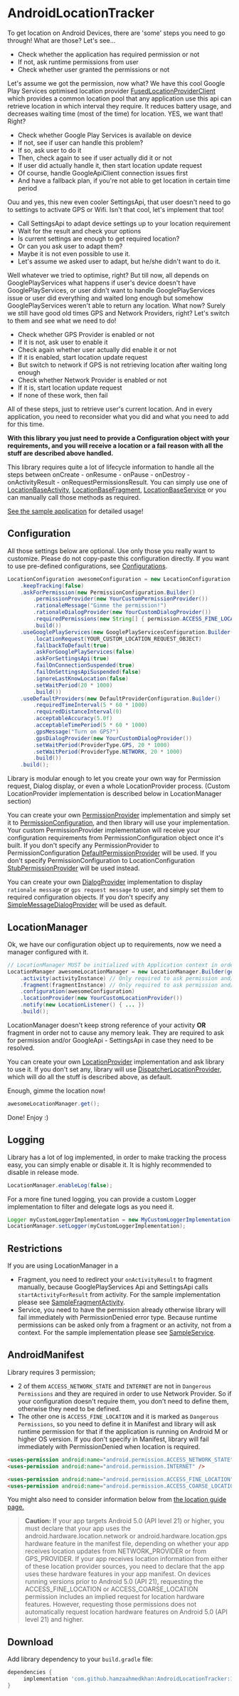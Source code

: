 # AndroidLocationTracker

To get location on Android Devices, there are 'some' steps you need to go through!
What are those? Let's see...

<ul>
<li>Check whether the application has required permission or not</li>
<li>If not, ask runtime permissions from user</li>
<li>Check whether user granted the permissions or not</li>
</ul>

Let's assume we got the permission, now what?
We have this cool Google Play Services optimised location provider [FusedLocationProviderClient][1] which provides a common location pool that any application use this api can retrieve location in which interval they require. It reduces battery usage, and decreases waiting time (most of the time) for location.
YES, we want that! Right?

<ul>
<li>Check whether Google Play Services is available on device</li>
<li>If not, see if user can handle this problem?</li>
<li>If so, ask user to do it</li>
<li>Then, check again to see if user actually did it or not</li>
<li>If user did actually handle it, then start location update request</li>
<li>Of course, handle GoogleApiClient connection issues first</li>
<li>And have a fallback plan, if you're not able to get location in certain time period</li>
</ul>

Ouu and yes, this new even cooler SettingsApi, that user doesn't need to go to settings to activate GPS or Wifi. Isn't that cool, let's implement that too!

<ul>
<li>Call SettingsApi to adapt device settings up to your location requirement</li>
<li>Wait for the result and check your options</li>
<li>Is current settings are enough to get required location?</li>
<li>Or can you ask user to adapt them?</li>
<li>Maybe it is not even possible to use it.</li>
<li>Let's assume we asked user to adapt, but he/she didn't want to do it.</li>
</ul>

Well whatever we tried to optimise, right? But till now, all depends on GooglePlayServices what happens if user's device doesn't have GooglePlayServices, or user didn't want to handle GooglePlayServices issue or user did everything and waited long enough but somehow GooglePlayServices weren't able to return any location. What now?
Surely we still have good old times GPS and Network Providers, right? Let's switch to them and see what we need to do!

<ul>
<li>Check whether GPS Provider is enabled or not</li>
<li>If it is not, ask user to enable it</li>
<li>Check again whether user actually did enable it or not</li>
<li>If it is enabled, start location update request</li>
<li>But switch to network if GPS is not retrieving location after waiting long enough</li>
<li>Check whether Network Provider is enabled or not</li>
<li>If it is, start location update request</li>
<li>If none of these work, then fail</li>
</ul>

All of these steps, just to retrieve user's current location. And in every application, you need to reconsider what you did and what you need to add for this time.

<b>With this library you just need to provide a Configuration object with your requirements, and you will receive a location or a fail reason with all the stuff are described above handled.</b>
 
This library requires quite a lot of lifecycle information to handle all the steps between onCreate - onResume - onPause - onDestroy - onActivityResult - onRequestPermissionsResult.
You can simply use one of [LocationBaseActivity][2], [LocationBaseFragment][3], [LocationBaseService][4] or you can manually call those methods as required.

[See the sample application][5] for detailed usage!

## Configuration

All those settings below are optional. Use only those you really want to customize. Please do not copy-paste this configuration directly. If you want to use pre-defined configurations, see [Configurations][6].

```java 
LocationConfiguration awesomeConfiguration = new LocationConfiguration.Builder()
    .keepTracking(false)
    .askForPermission(new PermissionConfiguration.Builder()
        .permissionProvider(new YourCustomPermissionProvider())
        .rationaleMessage("Gimme the permission!")
        .rationaleDialogProvider(new YourCustomDialogProvider())
        .requiredPermissions(new String[] { permission.ACCESS_FINE_LOCATION })
        .build())
    .useGooglePlayServices(new GooglePlayServicesConfiguration.Builder()
        .locationRequest(YOUR_CUSTOM_LOCATION_REQUEST_OBJECT)
        .fallbackToDefault(true)
        .askForGooglePlayServices(false)
        .askForSettingsApi(true)
        .failOnConnectionSuspended(true)
        .failOnSettingsApiSuspended(false)
        .ignoreLastKnowLocation(false)
        .setWaitPeriod(20 * 1000)
        .build())
    .useDefaultProviders(new DefaultProviderConfiguration.Builder()
        .requiredTimeInterval(5 * 60 * 1000)
        .requiredDistanceInterval(0)
        .acceptableAccuracy(5.0f)
        .acceptableTimePeriod(5 * 60 * 1000)
        .gpsMessage("Turn on GPS?")
        .gpsDialogProvider(new YourCustomDialogProvider())
        .setWaitPeriod(ProviderType.GPS, 20 * 1000)
        .setWaitPeriod(ProviderType.NETWORK, 20 * 1000)
        .build())
    .build();
```

Library is modular enough to let you create your own way for Permission request, Dialog display, or even a whole LocationProvider process. (Custom LocationProvider implementation is described below in LocationManager section)

You can create your own [PermissionProvider][7] implementation and simply set it to [PermissionConfiguration][8], and then library will use your implementation. Your custom PermissionProvider implementation will receive your configuration requirements from PermissionConfiguration object once it's built. If you don't specify any PermissionProvider to PermissionConfiguration [DefaultPermissionProvider][9] will be used. If you don't specify PermissionConfiguration to LocationConfiguration [StubPermissionProvider][10] will be used instead.

You can create your own [DialogProvider][11] implementation to display `rationale message` or `gps request message` to user, and simply set them to required configuration objects. If you don't specify any [SimpleMessageDialogProvider][12] will be used as default.

## LocationManager

Ok, we have our configuration object up to requirements, now we need a manager configured with it.

```java
// LocationManager MUST be initialized with Application context in order to prevent MemoryLeaks
LocationManager awesomeLocationManager = new LocationManager.Builder(getApplicationContext())
    .activity(activityInstance) // Only required to ask permission and/or GoogleApi - SettingsApi
    .fragment(fragmentInstance) // Only required to ask permission and/or GoogleApi - SettingsApi
    .configuration(awesomeConfiguration)
    .locationProvider(new YourCustomLocationProvider())
    .notify(new LocationListener() { ... })
    .build();
```

LocationManager doesn't keep strong reference of your activity **OR** fragment in order not to cause any memory leak. They are required to ask for permission and/or GoogleApi - SettingsApi in case they need to be resolved.

You can create your own [LocationProvider][13] implementation and ask library to use it. If you don't set any, library will use [DispatcherLocationProvider][14], which will do all the stuff is described above, as default.

Enough, gimme the location now!

```java
awesomeLocationManager.get();
```

Done! Enjoy :)

## Logging

Library has a lot of log implemented, in order to make tracking the process easy, you can simply enable or disable it.
It is highly recommended to disable in release mode.

```java 
LocationManager.enableLog(false);
```

For a more fine tuned logging, you can provide a custom Logger implementation to filter and delegate logs as you need it.

```java
Logger myCustomLoggerImplementation = new MyCustomLoggerImplementation();
LocationManager.setLogger(myCustomLoggerImplementation);
```

## Restrictions
If you are using LocationManager in a
- Fragment, you need to redirect your `onActivityResult` to fragment manually, because GooglePlayServices Api and SettingsApi calls `startActivityForResult` from activity. For the sample implementation please see [SampleFragmentActivity][15].
- Service, you need to have the permission already otherwise library will fail immediately with PermissionDenied error type. Because runtime permissions can be asked only from a fragment or an activity, not from a context. For the sample implementation please see [SampleService][16].

## AndroidManifest

Library requires 3 permission;
 - 2 of them `ACCESS_NETWORK_STATE` and `INTERNET` are not in `Dangerous Permissions` and they are required in order to use Network Provider. So if your configuration doesn't require them, you don't need to define them, otherwise they need to be defined.
 - The other one is `ACCESS_FINE_LOCATION` and it is marked as `Dangerous Permissions`, so you need to define it in Manifest and library will ask runtime permission for that if the application is running on Android M or higher OS  version. If you don't specify in Manifest, library will fail immediately with PermissionDenied when location is required.

```html
<uses-permission android:name="android.permission.ACCESS_NETWORK_STATE" />
<uses-permission android:name="android.permission.INTERNET" />

<uses-permission android:name="android.permission.ACCESS_FINE_LOCATION" />
<uses-permission android:name="android.permission.ACCESS_COARSE_LOCATION" />
```

You might also need to consider information below from [the location guide page.][17]

<blockquote>
<b>Caution:</b> If your app targets Android 5.0 (API level 21) or higher, you must declare that your app uses the android.hardware.location.network or android.hardware.location.gps hardware feature in the manifest file, depending on whether your app receives location updates from NETWORK_PROVIDER or from GPS_PROVIDER. If your app receives location information from either of these location provider sources, you need to declare that the app uses these hardware features in your app manifest. On devices running versions prior to Android 5.0 (API 21), requesting the ACCESS_FINE_LOCATION or ACCESS_COARSE_LOCATION permission includes an implied request for location hardware features. However, requesting those permissions does not automatically request location hardware features on Android 5.0 (API level 21) and higher.
</blockquote>

## Download
Add library dependency to your `build.gradle` file:

```groovy
dependencies {    
     implementation 'com.github.hamzaahmedkhan:AndroidLocationTracker:1.0.0'
}
```

[1]: https://developers.google.com/android/reference/com/google/android/gms/location/FusedLocationProviderClient
[2]: https://github.com/hamzaahmedkhan/LocationManager/blob/master/library/src/main/java/bazaar/tech/library/location/base/LocationBaseActivity.kt
[3]: https://github.com/hamzaahmedkhan/LocationManager/blob/master/library/src/main/java/bazaar/tech/library/location/base/LocationBaseFragment.kt
[4]: https://github.com/hamzaahmedkhan/LocationManager/blob/master/library/src/main/java/bazaar/tech/library/location/base/LocationBaseService.kt
[5]: https://github.com/hamzaahmedkhan/LocationManager/tree/master/app
[6]: https://github.com/hamzaahmedkhan/LocationManager/blob/master/library/src/main/java/bazaar/tech/library/location/configuration/Configurations.kt
[7]: https://github.com/hamzaahmedkhan/LocationManager/blob/master/library/src/main/java/bazaar/tech/library/location/providers/permissionprovider/PermissionProvider.kt
[8]: https://github.com/hamzaahmedkhan/LocationManager/blob/master/library/src/main/java/bazaar/tech/library/location/configuration/PermissionConfiguration.kt
[9]: https://github.com/hamzaahmedkhan/LocationManager/blob/master/library/src/main/java/bazaar/tech/library/location/providers/permissionprovider/DefaultPermissionProvider.kt
[10]: https://github.com/hamzaahmedkhan/LocationManager/blob/master/library/src/main/java/bazaar/tech/library/location/providers/permissionprovider/StubPermissionProvider.kt
[11]: https://github.com/hamzaahmedkhan/LocationManager/blob/master/library/src/main/java/bazaar/tech/library/location/providers/dialogprovider/DialogProvider.kt
[12]: https://github.com/hamzaahmedkhan/LocationManager/blob/master/library/src/main/java/bazaar/tech/library/location/providers/dialogprovider/SimpleMessageDialogProvider.kt
[13]: https://github.com/hamzaahmedkhan/LocationManager/blob/master/library/src/main/java/bazaar/tech/library/location/providers/locationprovider/LocationProvider.kt
[14]: https://github.com/hamzaahmedkhan/LocationManager/blob/master/library/src/main/java/bazaar/tech/library/location/providers/locationprovider/DispatcherLocationProvider.kt
[15]: https://github.com/hamzaahmedkhan/LocationManager/blob/master/app/src/main/java/bazaar/tech/library/location/sample/fragment/SampleFragmentActivity.kt
[16]: https://github.com/hamzaahmedkhan/LocationManager/blob/master/app/src/main/java/bazaar/tech/library/location/sample/service/SampleService.kt
[17]:https://developer.android.com/guide/topics/location/strategies.html